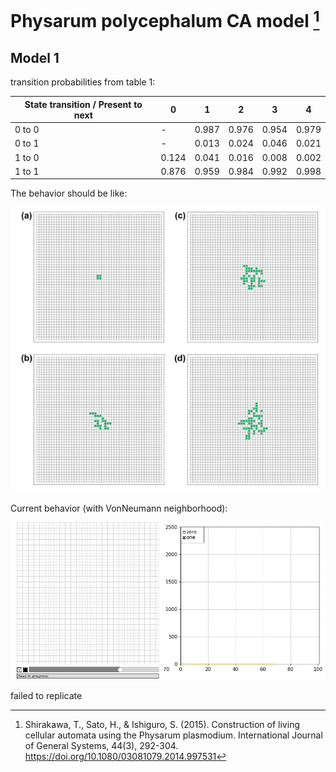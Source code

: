 # Physarum polycephalum CA model [^1]
[^1]: Shirakawa, T., Sato, H., & Ishiguro, S. (2015). 
Construction of living cellular automata using the Physarum plasmodium. 
International Journal of General Systems, 44(3), 292-304. 
https://doi.org/10.1080/03081079.2014.997531

## Model 1

transition probabilities from table 1:


| State transition / Present to next | 0     | 1     | 2     | 3     | 4     |
| ----------------|-------|-------|-------|-------|-------|
| 0 to 0         | -| 0.987 | 0.976 | 0.954 | 0.979 | 
| 0 to 1         | - | 0.013 | 0.024 | 0.046 | 0.021 | 
| 1 to 0         | 0.124 | 0.041 | 0.016 | 0.008 | 0.002 |
| 1 to 1         | 0.876 | 0.959 | 0.984 | 0.992 | 0.998 |

The behavior should be like:

![model 1 behavior from paper](./assets/model1-paper-results.png)

Current behavior (with VonNeumann neighborhood):

![](./assets/model1_v1.gif)

failed to replicate
